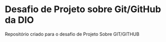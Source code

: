 # Desafio de Projeto sobre Git/GitHub da DIO
Repositório criado para o desafio de Projeto Sobre GIT/GITHUB
